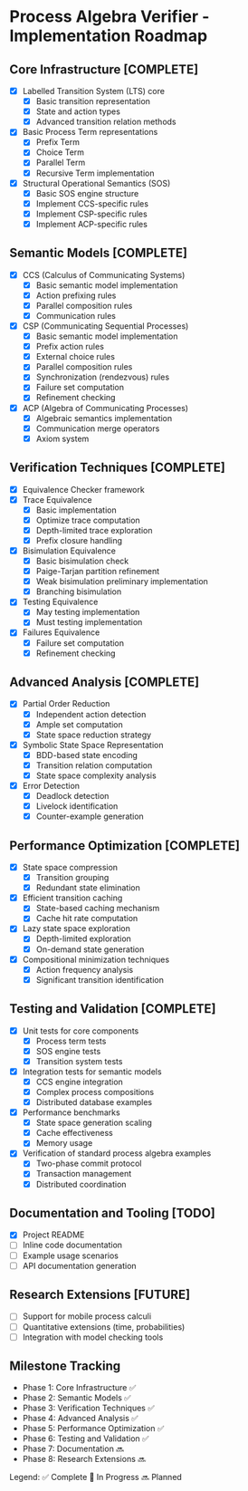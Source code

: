 # Process Algebra Verifier - Implementation Roadmap

## Core Infrastructure [COMPLETE]

- [x] Labelled Transition System (LTS) core
  - [x] Basic transition representation
  - [x] State and action types
  - [x] Advanced transition relation methods
- [x] Basic Process Term representations
  - [x] Prefix Term
  - [x] Choice Term
  - [x] Parallel Term
  - [x] Recursive Term implementation
- [x] Structural Operational Semantics (SOS)
  - [x] Basic SOS engine structure
  - [x] Implement CCS-specific rules
  - [x] Implement CSP-specific rules
  - [x] Implement ACP-specific rules

## Semantic Models [COMPLETE]

- [x] CCS (Calculus of Communicating Systems)
  - [x] Basic semantic model implementation
  - [x] Action prefixing rules
  - [x] Parallel composition rules
  - [x] Communication rules
- [x] CSP (Communicating Sequential Processes)
  - [x] Basic semantic model implementation
  - [x] Prefix action rules
  - [x] External choice rules
  - [x] Parallel composition rules
  - [x] Synchronization (rendezvous) rules
  - [x] Failure set computation
  - [x] Refinement checking
- [x] ACP (Algebra of Communicating Processes)
  - [x] Algebraic semantics implementation
  - [x] Communication merge operators
  - [x] Axiom system

## Verification Techniques [COMPLETE]

- [x] Equivalence Checker framework
- [x] Trace Equivalence
  - [x] Basic implementation
  - [x] Optimize trace computation
  - [x] Depth-limited trace exploration
  - [x] Prefix closure handling
- [x] Bisimulation Equivalence
  - [x] Basic bisimulation check
  - [x] Paige-Tarjan partition refinement
  - [x] Weak bisimulation preliminary implementation
  - [x] Branching bisimulation
- [x] Testing Equivalence
  - [x] May testing implementation
  - [x] Must testing implementation
- [x] Failures Equivalence
  - [x] Failure set computation
  - [x] Refinement checking

## Advanced Analysis [COMPLETE]

- [x] Partial Order Reduction
  - [x] Independent action detection
  - [x] Ample set computation
  - [x] State space reduction strategy
- [x] Symbolic State Space Representation
  - [x] BDD-based state encoding
  - [x] Transition relation computation
  - [x] State space complexity analysis
- [x] Error Detection
  - [x] Deadlock detection
  - [x] Livelock identification
  - [x] Counter-example generation

## Performance Optimization [COMPLETE]

- [x] State space compression
  - [x] Transition grouping
  - [x] Redundant state elimination
- [x] Efficient transition caching
  - [x] State-based caching mechanism
  - [x] Cache hit rate computation
- [x] Lazy state space exploration
  - [x] Depth-limited exploration
  - [x] On-demand state generation
- [x] Compositional minimization techniques
  - [x] Action frequency analysis
  - [x] Significant transition identification

## Testing and Validation [COMPLETE]

- [x] Unit tests for core components
  - [x] Process term tests
  - [x] SOS engine tests
  - [x] Transition system tests
- [x] Integration tests for semantic models
  - [x] CCS engine integration
  - [x] Complex process compositions
  - [x] Distributed database examples
- [x] Performance benchmarks
  - [x] State space generation scaling
  - [x] Cache effectiveness
  - [x] Memory usage
- [x] Verification of standard process algebra examples
  - [x] Two-phase commit protocol
  - [x] Transaction management
  - [x] Distributed coordination

## Documentation and Tooling [TODO]

- [x] Project README
- [ ] Inline code documentation
- [ ] Example usage scenarios
- [ ] API documentation generation

## Research Extensions [FUTURE]

- [ ] Support for mobile process calculi
- [ ] Quantitative extensions (time, probabilities)
- [ ] Integration with model checking tools

## Milestone Tracking

- Phase 1: Core Infrastructure ✅
- Phase 2: Semantic Models ✅
- Phase 3: Verification Techniques ✅
- Phase 4: Advanced Analysis ✅
- Phase 5: Performance Optimization ✅
- Phase 6: Testing and Validation ✅
- Phase 7: Documentation 🔜
- Phase 8: Research Extensions 🔜

Legend:
✅ Complete
🔄 In Progress
🔜 Planned
